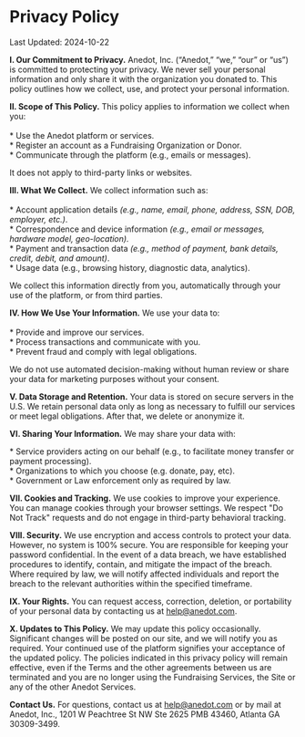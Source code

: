 Privacy Policy
==============

Last Updated: 2024-10-22

**I. Our Commitment to Privacy.** Anedot, Inc. (“Anedot,” “we,” “our” or “us”) is committed to protecting your privacy. We never sell your personal information and only share it with the organization you donated to. This policy outlines how we collect, use, and protect your personal information.  
  
‍**II. Scope of This Policy.** This policy applies to information we collect when you:  
‍  
\* Use the Anedot platform or services.  
\* Register an account as a Fundraising Organization or Donor.  
\* Communicate through the platform (e.g., emails or messages).  
  
It does not apply to third-party links or websites.  
  
‍**III. What We Collect.** We collect information such as:  
‍  
\* Account application details _(e.g., name, email, phone, address, SSN, DOB, employer, etc.)_.  
\* Correspondence and device information _(e.g., email or messages, hardware model, geo-location)._  
\* Payment and transaction data _(e.g., method of payment, bank details, credit, debit, and amount)_.  
\* Usage data (e.g., browsing history, diagnostic data, analytics).  
  
We collect this information directly from you, automatically through your use of the platform, or from third parties.  
  
‍**IV. How We Use Your Information.** We use your data to:  
‍  
\* Provide and improve our services.  
\* Process transactions and communicate with you.  
\* Prevent fraud and comply with legal obligations.  
  
We do not use automated decision-making without human review or share your data for marketing purposes without your consent.  
  
‍**V. Data Storage and Retention.** Your data is stored on secure servers in the U.S. We retain personal data only as long as necessary to fulfill our services or meet legal obligations. After that, we delete or anonymize it.  
  
‍**VI. Sharing Your Information.** We may share your data with:  
  
\* Service providers acting on our behalf (e.g., to facilitate money transfer or payment processing).  
\* Organizations to which you choose (e.g. donate, pay, etc).  
\* Government or Law enforcement only as required by law.  
  
‍**VII. Cookies and Tracking.** We use cookies to improve your experience. You can manage cookies through your browser settings. We respect "Do Not Track" requests and do not engage in third-party behavioral tracking.  
  
‍**VIII. Security.** We use encryption and access controls to protect your data. However, no system is 100% secure. You are responsible for keeping your password confidential. In the event of a data breach, we have established procedures to identify, contain, and mitigate the impact of the breach. Where required by law, we will notify affected individuals and report the breach to the relevant authorities within the specified timeframe.  
  
‍**IX. Your Rights.** You can request access, correction, deletion, or portability of your personal data by contacting us at help@anedot.com.  
  
‍**X. Updates to This Policy.** We may update this policy occasionally. Significant changes will be posted on our site, and we will notify you as required. Your continued use of the platform signifies your acceptance of the updated policy. The policies indicated in this privacy policy will remain effective, even if the Terms and the other agreements between us are terminated and you are no longer using the Fundraising Services, the Site or any of the other Anedot Services.  
  
‍**Contact Us.** For questions, contact us at help@anedot.com or by mail at Anedot, Inc., 1201 W Peachtree St NW Ste 2625 PMB 43460, Atlanta GA 30309-3499.
